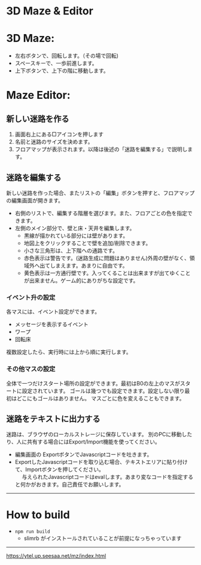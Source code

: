 3D Maze & Editor
===

# 3D Maze:  
* 左右ボタンで、回転します。（その場で回転)
* スペースキーで、一歩前進します。
* 上下ボタンで、上下の階に移動します。

# Maze Editor:

## 新しい迷路を作る

1. 画面右上にある□アイコンを押します
2. 名前と迷路のサイズを決めます。
3. フロアマップが表示されます。以降は後述の「迷路を編集する」で説明します。

## 迷路を編集する

新しい迷路を作った場合、またリストの「編集」ボタンを押すと、フロアマップの編集画面が開きます。

* 右側のリストで、編集する階層を選びます。また、フロアごとの色を指定できます。
* 左側のメイン部分で、壁と床・天井を編集します。
    * 黒線が描かれている部分には壁があります。
    * 地図上をクリックすることで壁を追加/削除できます。
    * 小さな三角形は、上下階への通路です。
    * 赤色表示は警告です。(迷路生成に問題はありません)外周の壁がなく、領域外へ出てしまえます。あまりに自由です。
    * 黄色表示は一方通行壁です。入ってくることは出来ますが出てゆくことが出来ません。ゲーム的にありがちな設定です。

### イベント升の設定

各マスには、イベント設定ができます。

* メッセージを表示するイベント
* ワープ
* 回転床

複数設定したら、実行時には上から順に実行します。


### その他マスの設定

全体で一つだけスタート場所の設定ができます。最初はB0の左上のマスがスタートに設定されています。
ゴールは幾つでも設定できます。設定しない限り最初はどこにもゴールはありません。
マスごとに色を変えることもできます。



## 迷路をテキストに出力する
迷路は、ブラウザのローカルストレージに保存しています。
別のPCに移動したり、人に共有する場合にはExport/Import機能を使ってください。

* 編集画面の ExportボタンでJavascriptコードを吐きます。
* ExportしたJavascriptコードを取り込む場合、テキストエリアに貼り付けて、Importボタンを押してください。  
 　      与えられたJavascriptコードはevalします。あまり変なコードを指定すると何かがおきます。自己責任でお願いします。

----

# How to build

* `npm run build`
	* slimrb がインストールされていることが前提になっちゃっています

----

https://ytel.up.seesaa.net/mz/index.html
